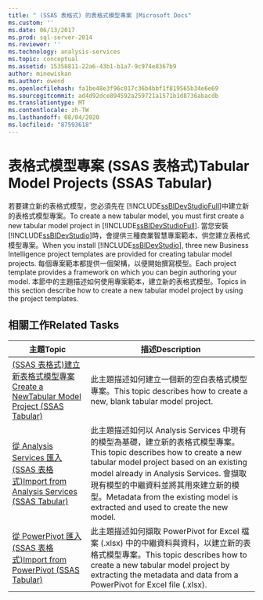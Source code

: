 ```yaml
---
title: " (SSAS 表格式) 的表格式模型專案 |Microsoft Docs"
ms.custom: ''
ms.date: 06/13/2017
ms.prod: sql-server-2014
ms.reviewer: ''
ms.technology: analysis-services
ms.topic: conceptual
ms.assetid: 15358811-22a6-43b1-b1a7-9c974e8367b9
author: minewiskan
ms.author: owend
ms.openlocfilehash: fa1be48e3f96c017c36b4bbf1f819565b34e6e69
ms.sourcegitcommit: ad4d92dce894592a259721a1571b1d8736abacdb
ms.translationtype: MT
ms.contentlocale: zh-TW
ms.lasthandoff: 08/04/2020
ms.locfileid: "87593618"
---
```

# <a name="tabular-model-projects-ssas-tabular"></a><span data-ttu-id="d32d8-102">表格式模型專案 (SSAS 表格式)</span><span class="sxs-lookup"><span data-stu-id="d32d8-102">Tabular Model Projects (SSAS Tabular)</span></span>
  <span data-ttu-id="d32d8-103">若要建立新的表格式模型，您必須先在 [!INCLUDE[ssBIDevStudioFull](../../includes/ssbidevstudiofull-md.md)]中建立新的表格式模型專案。</span><span class="sxs-lookup"><span data-stu-id="d32d8-103">To create a new tabular model, you must first create a new tabular model project in [!INCLUDE[ssBIDevStudioFull](../../includes/ssbidevstudiofull-md.md)].</span></span> <span data-ttu-id="d32d8-104">當您安裝 [!INCLUDE[ssBIDevStudio](../../includes/ssbidevstudio-md.md)]時，會提供三種商業智慧專案範本，供您建立表格式模型專案。</span><span class="sxs-lookup"><span data-stu-id="d32d8-104">When you install [!INCLUDE[ssBIDevStudio](../../includes/ssbidevstudio-md.md)], three new Business Intelligence project templates are provided for creating tabular model projects.</span></span> <span data-ttu-id="d32d8-105">每個專案範本都提供一個架構，以便開始撰寫模型。</span><span class="sxs-lookup"><span data-stu-id="d32d8-105">Each project template provides a framework on which you can begin authoring your model.</span></span> <span data-ttu-id="d32d8-106">本節中的主題描述如何使用專案範本，建立新的表格式模型。</span><span class="sxs-lookup"><span data-stu-id="d32d8-106">Topics in this section describe how to create a new tabular model project by using the project templates.</span></span>  
  
## <a name="related-tasks"></a><span data-ttu-id="d32d8-107">相關工作</span><span class="sxs-lookup"><span data-stu-id="d32d8-107">Related Tasks</span></span>  
  
|<span data-ttu-id="d32d8-108">主題</span><span class="sxs-lookup"><span data-stu-id="d32d8-108">Topic</span></span>|<span data-ttu-id="d32d8-109">描述</span><span class="sxs-lookup"><span data-stu-id="d32d8-109">Description</span></span>|  
|-----------|-----------------|  
|[<span data-ttu-id="d32d8-110">&#40;SSAS 表格式&#41;建立新表格式模型專案</span><span class="sxs-lookup"><span data-stu-id="d32d8-110">Create a NewTabular Model Project &#40;SSAS Tabular&#41;</span></span>](create-a-new-tabular-model-project-analysis-services.md)|<span data-ttu-id="d32d8-111">此主題描述如何建立一個新的空白表格式模型專案。</span><span class="sxs-lookup"><span data-stu-id="d32d8-111">This topic describes how to create a new, blank tabular model project.</span></span>|  
|[<span data-ttu-id="d32d8-112">從 Analysis Services 匯入 &#40;SSAS 表格式&#41;</span><span class="sxs-lookup"><span data-stu-id="d32d8-112">Import from Analysis Services &#40;SSAS Tabular&#41;</span></span>](import-from-analysis-services-ssas-tabular.md)|<span data-ttu-id="d32d8-113">此主題描述如何以 Analysis Services 中現有的模型為基礎，建立新的表格式模型專案。</span><span class="sxs-lookup"><span data-stu-id="d32d8-113">This topic describes how to create a new tabular model project based on an existing model already in Analysis Services.</span></span> <span data-ttu-id="d32d8-114">會擷取現有模型的中繼資料並將其用來建立新的模型。</span><span class="sxs-lookup"><span data-stu-id="d32d8-114">Metadata from the existing model is extracted and used to create the new model.</span></span>|  
|[<span data-ttu-id="d32d8-115">從 PowerPivot 匯入 &#40;SSAS 表格式&#41;</span><span class="sxs-lookup"><span data-stu-id="d32d8-115">Import from PowerPivot &#40;SSAS Tabular&#41;</span></span>](import-from-power-pivot-ssas-tabular.md)|<span data-ttu-id="d32d8-116">此主題描述如何擷取 PowerPivot for Excel 檔案 (.xlsx) 中的中繼資料與資料，以建立新的表格式模型專案。</span><span class="sxs-lookup"><span data-stu-id="d32d8-116">This topic describes how to create a new tabular model project by extracting the metadata and data from a PowerPivot for Excel file (.xlsx).</span></span>|  
  
  

